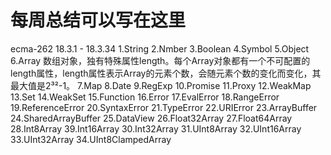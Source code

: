 # 每周总结可以写在这里

ecma-262 18.3.1 - 18.3.34
1.String
2.Nmber
3.Boolean
4.Symbol
5.Object
6.Array
    数组对象，独有特殊属性length。每个Array对象都有一个不可配置的length属性，length属性表示Array的元素个数，会随元素个数的变化而变化，其最大值是2³²-1。
7.Map
8.Date
9.RegExp
10.Promise
11.Proxy
12.WeakMap
13.Set
14.WeakSet
15.Function
16.Error
17.EvalError
18.RangeError
19.ReferenceError
20.SyntaxError
21.TypeError
22.URIError
23.ArrayBuffer
24.SharedArrayBuffer
25.DataView
26.Float32Array
27.Float64Array
28.Int8Array
39.Int16Array
30.Int32Array
31.UInt8Array
32.UInt16Array
33.UInt32Array
34.UInt8ClampedArray